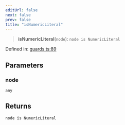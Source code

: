 ```yaml
---
editUrl: false
next: false
prev: false
title: "isNumericLiteral"
---
```


> **isNumericLiteral**(`node`): `node is NumericLiteral`

Defined in: [guards.ts:89](https://github.com/rcs-agents/rcs-lang/blob/44f56387ee45f73805b6a88a5582e17ead444456/packages/ast/src/guards.ts#L89)

## Parameters

### node

`any`

## Returns

`node is NumericLiteral`

